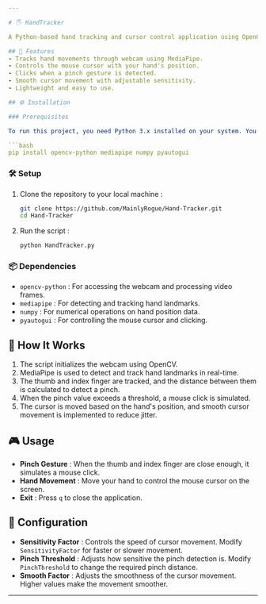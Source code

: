 ```yaml
---

# 🖐️ HandTracker

A Python-based hand tracking and cursor control application using OpenCV, MediaPipe, and PyAutoGUI.

## 🚀 Features
- Tracks hand movements through webcam using MediaPipe.
- Controls the mouse cursor with your hand's position.
- Clicks when a pinch gesture is detected.
- Smooth cursor movement with adjustable sensitivity.
- Lightweight and easy to use.

## ⚙️ Installation

### Prerequisites

To run this project, you need Python 3.x installed on your system. You'll also need to install the following dependencies :

```bash
pip install opencv-python mediapipe numpy pyautogui
```

### 🛠️ Setup

1. Clone the repository to your local machine :

   ```bash
   git clone https://github.com/MainlyRogue/Hand-Tracker.git
   cd Hand-Tracker
   ```

3. Run the script :

   ```bash
   python HandTracker.py
   ```

### 📦 Dependencies

- `opencv-python` : For accessing the webcam and processing video frames.
- `mediapipe` : For detecting and tracking hand landmarks.
- `numpy` : For numerical operations on hand position data.
- `pyautogui` : For controlling the mouse cursor and clicking.

## 📸 How It Works

1. The script initializes the webcam using OpenCV.
2. MediaPipe is used to detect and track hand landmarks in real-time.
3. The thumb and index finger are tracked, and the distance between them is calculated to detect a pinch.
4. When the pinch value exceeds a threshold, a mouse click is simulated.
5. The cursor is moved based on the hand's position, and smooth cursor movement is implemented to reduce jitter.

## 🎮 Usage

- **Pinch Gesture** : When the thumb and index finger are close enough, it simulates a mouse click.
- **Hand Movement** : Move your hand to control the mouse cursor on the screen.
- **Exit** : Press `q` to close the application.

## 🧰 Configuration

- **Sensitivity Factor** : Controls the speed of cursor movement. Modify `SensitivityFactor` for faster or slower movement.
- **Pinch Threshold** : Adjusts how sensitive the pinch detection is. Modify `PinchThreshold` to change the required pinch distance.
- **Smooth Factor** : Adjusts the smoothness of the cursor movement. Higher values make the movement smoother.

---
```


